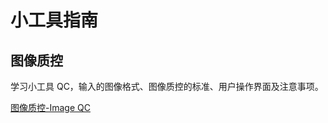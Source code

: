 # 小工具指南

## 图像质控

学习小工具 QC，输入的图像格式、图像质控的标准、用户操作界面及注意事项。

[图像质控-Image QC](tu-xiang-zhi-kong-image-qc.md "mention")
